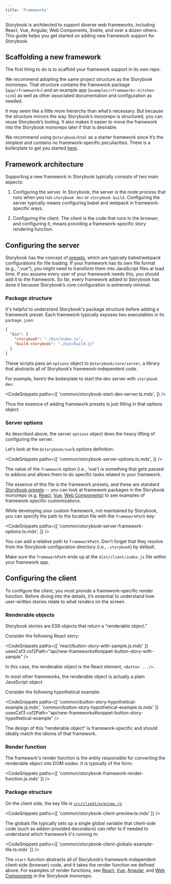 ```yaml
---
title: 'Frameworks'
---
```


Storybook is architected to support diverse web frameworks, including React, Vue, Angular, Web Components, Svelte, and over a dozen others. This guide helps you get started on adding new framework support for Storybook.

## Scaffolding a new framework

The first thing to do is to scaffold your framework support in its own repo.

We recommend adopting the same project structure as the Storybook monorepo. That structure contains the framework package (`app/<framework>`) and an example app (`examples/<framework>-kitchen-sink`) as well as other associated documentation and configuration as needed.

It may seem like a little more hierarchy than what’s necessary. But because the structure mirrors the way Storybook’s monorepo is structured, you can reuse Storybook’s tooling. It also makes it easier to move the framework into the Storybook monorepo later if that is desirable.

We recommend using `@storybook/html` as a starter framework since it’s the simplest and contains no framework-specific peculiarities. There is a boilerplate to get you started [here](https://github.com/CodeByAlex/storybook-framework-boilerplate).

## Framework architecture

Supporting a new framework in Storybook typically consists of two main aspects:

1. Configuring the server. In Storybook, the server is the node process that runs when you run `storybook dev` or `storybook build`. Configuring the server typically means configuring babel and webpack in framework-specific ways.

2. Configuring the client. The client is the code that runs in the browser, and configuring it, means providing a framework-specific story rendering function.

## Configuring the server

Storybook has the concept of [presets](../addons/writing-presets.md), which are typically babel/webpack configurations for file loading. If your framework has its own file format (e.g., “.vue”), you might need to transform them into JavaScript files at load time. If you assume every user of your framework needs this, you should add it to the framework. So far, every framework added to Storybook has done it because Storybook’s core configuration is extremely minimal.

### Package structure

It's helpful to understand Storybook's package structure before adding a framework preset. Each framework typically exposes two executables in its `package.json`:

```json
{
  "bin": {
    "storybook": "./bin/index.js",
    "build-storybook": "./bin/build.js"
  }
}
```

These scripts pass an `options` object to `@storybook/core/server`, a library that abstracts all of Storybook’s framework-independent code.

For example, here’s the boilerplate to start the dev server with `storybook dev`:

<!-- prettier-ignore-start -->

<CodeSnippets
  paths={[
    'common/storybook-start-dev-server.ts.mdx',
  ]}
/>

<!-- prettier-ignore-end -->

Thus the essence of adding framework presets is just filling in that options object.

### Server options

As described above, the server `options` object does the heavy lifting of configuring the server.

Let’s look at the `@storybook/vue`’s options definition:

<!-- prettier-ignore-start -->

<CodeSnippets
  paths={[
    'common/storybook-server-options.ts.mdx',
  ]}
/>

<!-- prettier-ignore-end -->

The value of the `framework` option (i.e., ‘vue’) is something that gets passed to addons and allows them to do specific tasks related to your framework.

The essence of this file is the framework presets, and these are standard [Storybook presets](../addons/writing-presets.md) -- you can look at framework packages in the Storybook monorepo (e.g. [React](https://github.com/storybookjs/storybook/blob/main/app/react/src/server/options.ts), [Vue](https://github.com/storybookjs/storybook/blob/main/app/vue/src/server/options.ts), [Web Components](https://github.com/storybookjs/storybook/blob/main/app/web-components/src/server/options.ts)) to see examples of framework-specific customizations.

While developing your custom framework, not maintained by Storybook, you can specify the path to the location file with the `frameworkPath` key:

<!-- prettier-ignore-start -->

<CodeSnippets
  paths={[
    'common/storybook-server-framework-options.ts.mdx',
  ]}
/>

<!-- prettier-ignore-end -->

You can add a relative path to `frameworkPath`. Don't forget that they resolve from the Storybook configuration directory (i.e., `.storybook`) by default.

Make sure the `frameworkPath` ends up at the `dist/client/index.js` file within your framework app.

## Configuring the client

To configure the client, you must provide a framework-specific render function. Before diving into the details, it’s essential to understand how user-written stories relate to what renders on the screen.

### Renderable objects

Storybook stories are ES6 objects that return a “renderable object.”

Consider the following React story:

<!-- prettier-ignore-start -->

<CodeSnippets
  paths={[
    'react/button-story-with-sample.js.mdx'
  ]}
  usesCsf3
  csf2Path="api/new-frameworks#snippet-button-story-with-sample"
/>

<!-- prettier-ignore-end -->

In this case, the renderable object is the React element, `<Button .../>`.

In most other frameworks, the renderable object is actually a plain JavaScript object.

Consider the following hypothetical example:

<!-- prettier-ignore-start -->

<CodeSnippets
  paths={[
    'common/button-story-hypothetical-example.js.mdx',
    'common/button-story-hypothetical-example.ts.mdx'
  ]}
  usesCsf3
  csf2Path="api/new-frameworks#snippet-button-story-hypothetical-example"
/>

<!-- prettier-ignore-end -->

The design of this “renderable object” is framework-specific and should ideally match the idioms of that framework.

### Render function

The framework's render function is the entity responsible for converting the renderable object into DOM nodes. It is typically of the form:

<!-- prettier-ignore-start -->

<CodeSnippets
  paths={[
    'common/storybook-framework-render-function.js.mdx'
  ]}
/>

<!-- prettier-ignore-end -->

### Package structure

On the client side, the key file is [`src/client/preview.js`](../configure/index.md#configure-story-rendering):

<!-- prettier-ignore-start -->

<CodeSnippets
  paths={[
    'common/storybook-client-preview.ts.mdx'
  ]}
/>

<!-- prettier-ignore-end -->

The globals file typically sets up a single global variable that client-side code (such as addon-provided decorators) can refer to if needed to understand which framework it's running in:

<!-- prettier-ignore-start -->

<CodeSnippets
  paths={[
    'common/storybook-client-globals-example-file.ts.mdx'
  ]}
/>

<!-- prettier-ignore-end -->

The `start` function abstracts all of Storybook’s framework-independent client-side (browser) code, and it takes the render function we defined above. For examples of render functions, see [React](https://github.com/storybookjs/storybook/blob/main/app/react/src/client/preview/render.tsx), [Vue](https://github.com/storybookjs/storybook/blob/main/app/vue/src/client/preview/render.ts), [Angular](https://github.com/storybookjs/storybook/blob/main/app/angular/src/client/preview/render.ts), and [Web Components](https://github.com/storybookjs/storybook/blob/main/app/web-components/src/client/preview/render.ts) in the Storybook monorepo.
